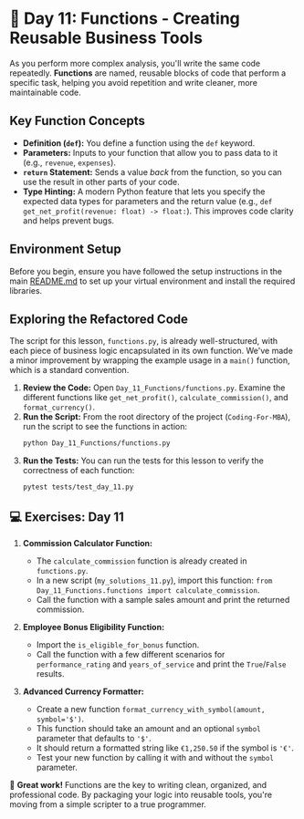 # 📘 Day 11: Functions - Creating Reusable Business Tools

As you perform more complex analysis, you'll write the same code repeatedly. **Functions** are named, reusable blocks of code that perform a specific task, helping you avoid repetition and write cleaner, more maintainable code.

## Key Function Concepts

*   **Definition (`def`):** You define a function using the `def` keyword.
*   **Parameters:** Inputs to your function that allow you to pass data to it (e.g., `revenue`, `expenses`).
*   **`return` Statement:** Sends a value *back* from the function, so you can use the result in other parts of your code.
*   **Type Hinting:** A modern Python feature that lets you specify the expected data types for parameters and the return value (e.g., `def get_net_profit(revenue: float) -> float:`). This improves code clarity and helps prevent bugs.

## Environment Setup

Before you begin, ensure you have followed the setup instructions in the main [README.md](../../README.md) to set up your virtual environment and install the required libraries.

## Exploring the Refactored Code

The script for this lesson, `functions.py`, is already well-structured, with each piece of business logic encapsulated in its own function. We've made a minor improvement by wrapping the example usage in a `main()` function, which is a standard convention.

1.  **Review the Code:** Open `Day_11_Functions/functions.py`. Examine the different functions like `get_net_profit()`, `calculate_commission()`, and `format_currency()`.
2.  **Run the Script:** From the root directory of the project (`Coding-For-MBA`), run the script to see the functions in action:
    ```bash
    python Day_11_Functions/functions.py
    ```
3.  **Run the Tests:** You can run the tests for this lesson to verify the correctness of each function:
    ```bash
    pytest tests/test_day_11.py
    ```

## 💻 Exercises: Day 11

1.  **Commission Calculator Function:**
    *   The `calculate_commission` function is already created in `functions.py`.
    *   In a new script (`my_solutions_11.py`), import this function: `from Day_11_Functions.functions import calculate_commission`.
    *   Call the function with a sample sales amount and print the returned commission.

2.  **Employee Bonus Eligibility Function:**
    *   Import the `is_eligible_for_bonus` function.
    *   Call the function with a few different scenarios for `performance_rating` and `years_of_service` and print the `True`/`False` results.

3.  **Advanced Currency Formatter:**
    *   Create a new function `format_currency_with_symbol(amount, symbol='$')`.
    *   This function should take an amount and an optional `symbol` parameter that defaults to `'$'`.
    *   It should return a formatted string like `€1,250.50` if the symbol is `'€'`.
    *   Test your new function by calling it with and without the `symbol` parameter.

🎉 **Great work!** Functions are the key to writing clean, organized, and professional code. By packaging your logic into reusable tools, you're moving from a simple scripter to a true programmer.